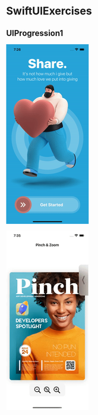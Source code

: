 # SwiftUIExercises

## UIProgression1

![UIProgression1](https://github.com/megaganjotsingh/SwiftUIExercises/blob/main/UIProgression1/Gif/UIProgression.gif)

![UIProgression2](https://github.com/megaganjotsingh/SwiftUIExercises/blob/main/UIProgression2/Gif/UIProgression2.gif)
